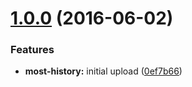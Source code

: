 <a name="1.0.0"></a>
# [1.0.0](https://github.com/TylorS/most-history/compare/0ef7b66...v1.0.0) (2016-06-02)


### Features

* **most-history:** initial upload ([0ef7b66](https://github.com/TylorS/most-history/commit/0ef7b66))



